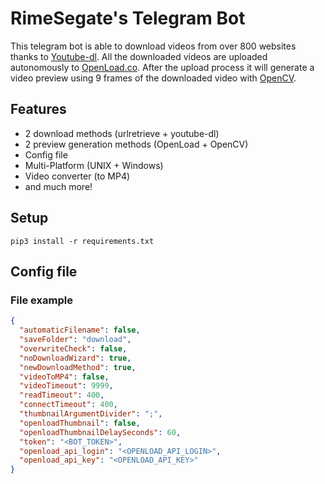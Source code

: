 # RimeSegate's Telegram Bot
This telegram bot is able to download videos from over 800 websites thanks to [Youtube-dl]("https://github.com/ytdl-org/youtube-dl"). All the downloaded videos are uploaded autonomously to [OpenLoad.co]("https://openload.co/").
After the upload process it will generate a video preview using 9 frames of the downloaded video with [OpenCV]("https://opencv.org/").

## Features

- 2 download methods (urlretrieve + youtube-dl)
- 2 preview generation methods (OpenLoad + OpenCV)
- Config file
- Multi-Platform (UNIX + Windows)
- Video converter (to MP4)
- and much more!

## Setup
```shell
pip3 install -r requirements.txt 
```

## Config file

### File example

```json
{
  "automaticFilename": false,
  "saveFolder": "download",
  "overwriteCheck": false,
  "noDownloadWizard": true,
  "newDownloadMethod": true,
  "videoToMP4": false,
  "videoTimeout": 9999,
  "readTimeout": 400,
  "connectTimeout": 400,
  "thumbnailArgumentDivider": ";",
  "openloadThumbnail": false,
  "openloadThumbnailDelaySeconds": 60,
  "token": "<BOT_TOKEN>",
  "openload_api_login": "<OPENLOAD_API_LOGIN>",
  "openload_api_key": "<OPENLOAD_API_KEY>"
}
```
